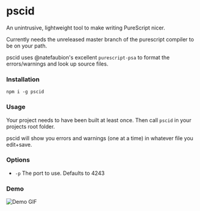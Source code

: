 pscid
===

An unintrusive, lightweight tool to make writing PureScript nicer.

Currently needs the unreleased master branch of the purescript compiler to be on
your path.

pscid uses @natefaubion's excellent `purescript-psa` to format the
errors/warnings and look up source files.

### Installation

`npm i -g pscid`

### Usage

Your project needs to have been built at least once. Then call `pscid` in your
projects root folder.

pscid will show you errors and warnings (one at a time) in whatever file you
edit+save.

### Options
  - `-p` The port to use. Defaults to 4243

### Demo

![Demo GIF](http://i.imgur.com/OTkRMhZ.gif)
